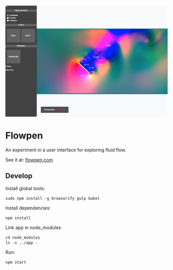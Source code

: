 
![Splash Image](https://raw.githubusercontent.com/marcpare/flowpen/e2a34cd951906c76387c1754290db35cae8c6448/splash.png)

Flowpen
===

An experiment in a user interface for exploring fluid flow.

See it at: [flowpen.com](www.flowpen.com)

Develop
---

Install global tools:

	sudo npm install -g browserify gulp babel

Install dependencies:

	npm install

Link app in node_modules

	cd node_modules
	ln -s ../app .

Run:

	npm start